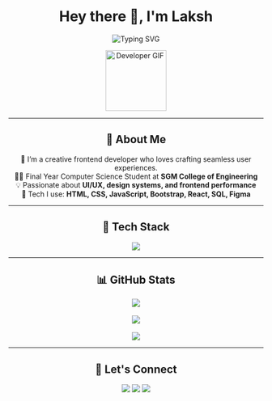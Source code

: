 <h1 align="center">Hey there 👋, I'm Laksh </h1>

<p align="center">
  <img src="https://readme-typing-svg.herokuapp.com?font=Fira+Code&size=26&duration=3000&pause=1000&color=00C2FF&center=true&vCenter=true&width=600&lines=Frontend+Web+Developer;UI%2FUX+Designer+%7C+React+Lover;Designing+Clean+and+Responsive+Interfaces;Final+Year+CSE+@+SGMCOE+🚀" alt="Typing SVG">
</p>

<p align="center">
  <img src="https://media.giphy.com/media/QssGEmpkyEOhBCb7e1/giphy.gif" width="120" alt="Developer GIF"/>
</p>

---

<h2 align="center">🚀 About Me</h2>
<p align="center">
  🎨 I’m a creative frontend developer who loves crafting seamless user experiences.<br/>
  🧑‍🎓 Final Year Computer Science Student at <strong>SGM College of Engineering</strong><br/>
  💡 Passionate about <strong>UI/UX, design systems, and frontend performance</strong><br/>
  🔧 Tech I use: <strong>HTML, CSS, JavaScript, Bootstrap, React, SQL, Figma</strong><br/>
</p>

---

<h2 align="center">🧠 Tech Stack</h2>
<p align="center">
  <img src="https://skillicons.dev/icons?i=html,css,js,react,bootstrap,figma,mysql,vscode" />
</p>

---

<h2 align="center">📊 GitHub Stats</h2>
<p align="center">
<!-- GitHub Stats -->
<p align="center">
  <img src="https://github-readme-stats.vercel.app/api?username=Laksh25-code&show_icons=true&theme=tokyonight" />
  <br />
  <br />
  <img src="https://github-readme-streak-stats.herokuapp.com?user=Laksh25-code&theme=tokyonight" />
  <br />
  <br />
  <img src="https://github-readme-stats.vercel.app/api/top-langs/?username=Laksh25-code&layout=compact&theme=tokyonight&hide_border=true" />
</p>

</p>


---


<h2 align="center">🔗 Let's Connect</h2>
<p align="center">
  <a href="mailto:laksh.dev.code@gmail.com"><img src="https://img.shields.io/badge/Gmail-D14836?style=for-the-badge&logo=gmail&logoColor=white"/></a>
  <a href="https://linkedin.com/in/laksh-profile"><img src="https://img.shields.io/badge/LinkedIn-0077B5?style=for-the-badge&logo=linkedin&logoColor=white"/></a>
  <a href="https://www.figma.com/"><img src="https://img.shields.io/badge/Figma-1E1E2F?style=for-the-badge&logo=figma&logoColor=white"/></a>
</p>

